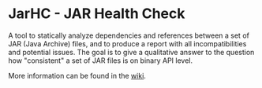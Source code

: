 # JarHC - JAR Health Check

A tool to statically analyze dependencies and references between a set of JAR (Java Archive) files, and to produce a report with all incompatibilities and potential issues. 
The goal is to give a qualitative answer to the question how "consistent" a set of JAR files is on binary API level.

More information can be found in the [wiki](https://bitbucket.org/smarkwal/jarhc/wiki).

